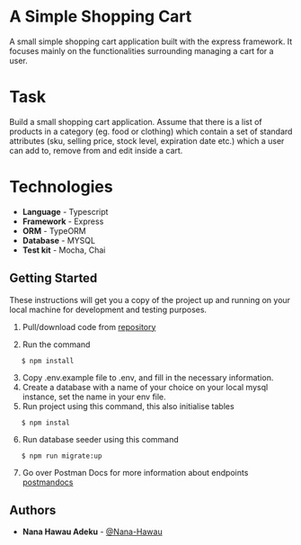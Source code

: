 # A Simple Shopping Cart
A small simple shopping cart application built with the express framework. It focuses mainly 
on the functionalities surrounding managing a cart for a user. 

# Task 
Build a small shopping cart application. Assume that there is a list of products in a category
(eg. food or clothing) which contain a set of standard attributes (sku, selling price, stock level, expiration date etc.) 
which a user can add to, remove from and edit inside a cart.

# Technologies 
- **Language** - Typescript
- **Framework** - Express
- **ORM** - TypeORM
- **Database** - MYSQL
- **Test kit** - Mocha, Chai

## Getting Started

These instructions will get you a copy of the project up
and running on your local machine for development and
testing purposes.

1. Pull/download code from [repository](https://github.com/Nanahawau/Shopping-Cart)
   
2. Run the command 
```shellscript
   $ npm install
```
3. Copy .env.example file to .env, and fill in the necessary information.
4. Create a database with a name of your choice on your local mysql instance, 
   set the name in your env file.
5. Run project using this command, this also initialise tables
```shellscript
   $ npm instal
```
6. Run database seeder using this command
```shellscript
   $ npm run migrate:up
```

7. Go over Postman Docs for more information about endpoints [postmandocs](https://documenter.getpostman.com/view/9516731/U16gPSPw)



## Authors
* **Nana Hawau Adeku** - [@Nana-Hawau](https://github.com/Nana-Hawau)





